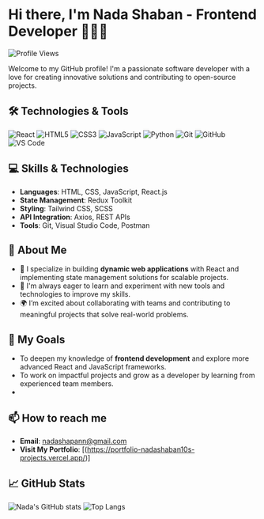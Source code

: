 # Hi there, I'm Nada Shaban - Frontend Developer 👩‍💻👋

![Profile Views](https://komarev.com/ghpvc/?username=nadashaban10&color=blueviolet)

Welcome to my GitHub profile! I'm a passionate software developer with a love for creating innovative solutions and contributing to open-source projects.

## 🛠️ Technologies & Tools

![React](https://img.shields.io/badge/-React-61DAFB?style=flat-square&logo=react&logoColor=black)
![HTML5](https://img.shields.io/badge/-HTML5-E34F26?style=flat-square&logo=html5&logoColor=white)
![CSS3](https://img.shields.io/badge/-CSS3-1572B6?style=flat-square&logo=css3&logoColor=white)
![JavaScript](https://img.shields.io/badge/-JavaScript-F7DF1E?style=flat-square&logo=javascript&logoColor=black)
![Python](https://img.shields.io/badge/-Python-3776AB?style=flat-square&logo=python&logoColor=white)
![Git](https://img.shields.io/badge/-Git-F05032?style=flat-square&logo=git&logoColor=white)
![GitHub](https://img.shields.io/badge/-GitHub-181717?style=flat-square&logo=github&logoColor=white)
![VS Code](https://img.shields.io/badge/-VS%20Code-007ACC?style=flat-square&logo=visual-studio-code&logoColor=white)


## 💻 Skills & Technologies

- **Languages**: HTML, CSS, JavaScript, React.js  
- **State Management**: Redux Toolkit  
- **Styling**: Tailwind CSS, SCSS  
- **API Integration**: Axios, REST APIs  
- **Tools**: Git, Visual Studio Code, Postman  

## 🌟 About Me

- 🚀 I specialize in building **dynamic web applications** with React and implementing state management solutions for scalable projects.  
- 📖 I'm always eager to learn and experiment with new tools and technologies to improve my skills.  
- 🌍 I’m excited about collaborating with teams and contributing to meaningful projects that solve real-world problems.  

## 🌱 My Goals

- To deepen my knowledge of **frontend development** and explore more advanced React and JavaScript frameworks.  
- To work on impactful projects and grow as a developer by learning from experienced team members.
- 
## 📫 How to reach me

- **Email**: [nadashapann@gmail.com](mailto:nadashapann@gmail.com)  
- **Visit My Portfolio**: [(https://portfolio-nadashaban10s-projects.vercel.app/)]


## 📈 GitHub Stats

![Nada's GitHub stats](https://github-readme-stats.vercel.app/api?username=nadashaban10&show_icons=true&theme=radical)
![Top Langs](https://github-readme-stats.vercel.app/api/top-langs/?username=nadashaban10&layout=compact&theme=radical)
